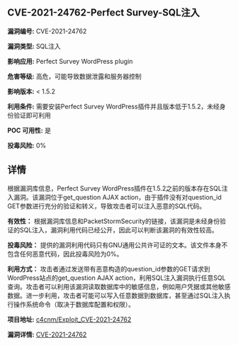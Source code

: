 ## CVE-2021-24762-Perfect Survey-SQL注入

**漏洞编号:** CVE-2021-24762

**漏洞类型:** SQL注入

**影响应用:** Perfect Survey WordPress plugin

**危害等级:** 高危，可能导致数据泄露和服务器控制

**影响版本:** < 1.5.2

**利用条件:** 需要安装Perfect Survey WordPress插件并且版本低于1.5.2，未经身份验证即可利用

**POC 可用性:** 是

**投毒风险:** 0%

## 详情

根据漏洞库信息，Perfect Survey WordPress插件在1.5.2之前的版本存在SQL注入漏洞。该漏洞位于get_question AJAX action，由于插件没有对question_id GET参数进行充分的验证和转义，导致攻击者可以注入恶意的SQL代码。

**有效性：** 根据漏洞库信息和PacketStormSecurity的链接，该漏洞是未经身份验证的SQL注入，漏洞利用代码已经公开，因此可以判断该漏洞的有效性较高。

**投毒风险：** 提供的漏洞利用代码只有GNU通用公共许可证的文本。该文件本身不包含任何恶意代码，因此投毒风险为0%。

**利用方式：** 攻击者通过发送带有恶意构造的question_id参数的GET请求到WordPress站点的get_question AJAX action，利用SQL注入漏洞执行任意SQL查询。攻击者可以利用该漏洞读取数据库中的敏感信息，例如用户凭据或其他敏感数据。进一步利用，攻击者可能可以写入任意数据到数据库，甚至通过SQL注入执行操作系统命令（取决于数据库配置和权限）。

**项目地址:** [c4cnm/Exploit_CVE-2021-24762](https://github.com/c4cnm/Exploit_CVE-2021-24762)

**漏洞详情:** [CVE-2021-24762](https://nvd.nist.gov/vuln/detail/CVE-2021-24762)